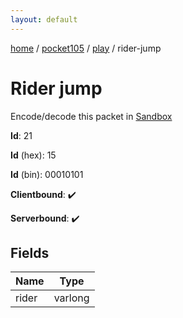```yaml
---
layout: default
---
```


[home](/)  /  [pocket105](/protocol/pocket105)  /  [play](/protocol/pocket105/play)  /  rider-jump

# Rider jump

Encode/decode this packet in [Sandbox](../../../sandbox/pocket105#play.rider_jump)

**Id**: 21

**Id** (hex): 15

**Id** (bin): 00010101

**Clientbound**: ✔️

**Serverbound**: ✔️

## Fields

Name | Type
---|---
rider | varlong
